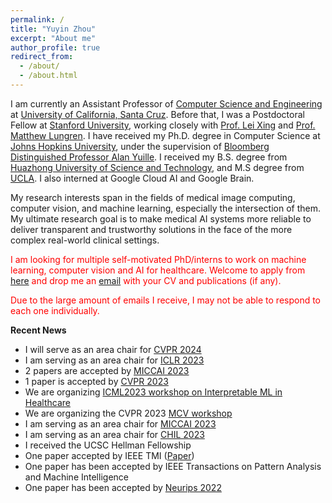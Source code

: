 ```yaml
---
permalink: /
title: "Yuyin Zhou"
excerpt: "About me"
author_profile: true
redirect_from: 
  - /about/
  - /about.html
---
```


I am currently an Assistant Professor of [Computer Science and Engineering](https://engineering.ucsc.edu/departments/computer-science-and-engineering) at [University of California, Santa Cruz](https://www.ucsc.edu/). Before that, I was a Postdoctoral Fellow at [Stanford University](https://www.stanford.edu/), working closely with [Prof. Lei Xing](https://med.stanford.edu/xinglab.html) and [Prof. Matthew Lungren](https://profiles.stanford.edu/matthew-lungren). I have received my Ph.D. degree in Computer Science at [Johns Hopkins University](https://www.jhu.edu/), under the supervision of [Bloomberg Distinguished Professor Alan Yuille](http://www.cs.jhu.edu/~ayuille/). I received my B.S. degree from [Huazhong University of Science and Technology](https://en.wikipedia.org/wiki/Huazhong_University_of_Science_and_Technology), and M.S degree from [UCLA](https://www.ucla.edu/). I also interned at Google Cloud AI and Google Brain. 

My research interests span in the fields of medical image computing, computer vision, and machine learning, especially the intersection of them. My ultimate research goal is to make medical AI systems more reliable to deliver transparent and trustworthy solutions in the face of the more complex real-world clinical settings.

<span style="color: red;">I am looking for multiple self-motivated PhD/interns to work on machine learning, computer vision and AI for healthcare. Welcome to apply from [here](https://grad.soe.ucsc.edu/admissions) and drop me an [email](mailto:yzhou284@ucsc.edu) with your CV and publications (if any). </span>

<span style="color: red;">Due to the large amount of emails I receive, I may not be able to respond to each one individually. </span>

**Recent News**
- I will serve as an area chair for [CVPR 2024](https://cvpr2024.thecvf.com/)
- I am serving as an area chair for [ICLR 2023](https://iclr.cc/Conferences/2023)
- 2 papers are accepted by [MICCAI 2023](http://www.miccai.org/)
- 1 paper is accepted by [CVPR 2023](https://cvpr2023.thecvf.com/)
- We are organizing [ICML2023 workshop on Interpretable ML in Healthcare](https://sites.google.com/view/imlh2023/)
- We are organizing the CVPR 2023 [MCV workshop](https://sites.google.com/view/cvprmcv23/)
- I am serving as an area chair for [MICCAI 2023](http://www.miccai.org/)
- I am serving as an area chair for [CHIL 2023](https://www.chilconference.org/)
- I received the UCSC Hellman Fellowship
- One paper accepted by IEEE TMI ([Paper](https://arxiv.org/pdf/2205.08576.pdf))
- One paper has been accepted by IEEE Transactions on Pattern Analysis and Machine Intelligence
- One paper has been accepted by [Neurips 2022](https://nips.cc/)
